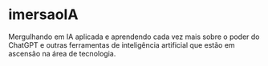 # imersaoIA
Mergulhando em IA aplicada e aprendendo cada vez mais sobre o poder do ChatGPT e outras ferramentas de inteligência artificial que estão em ascensão na área de tecnologia.
